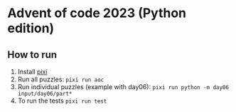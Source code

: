 # Advent of code 2023 (Python edition)

## How to run

1. Install [pixi](https://github.com/prefix-dev/pixi)
2. Run all puzzles: `pixi run aoc`
3. Run individual puzzles (example with day06): `pixi run python -m day06 input/day06/part*`
4. To run the tests `pixi run test`

